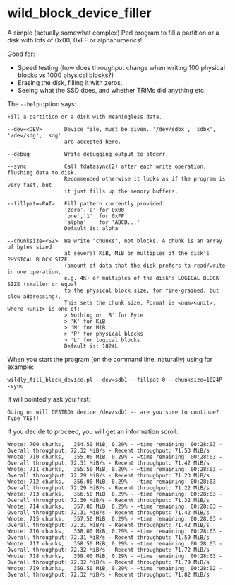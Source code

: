 # wild_block_device_filler

A simple (actually somewhat complex) Perl program to fill a partition or a disk with lots of 0x00, 0xFF or alphanumerics!

Good for:

   * Speed testing (how does throughput change when writing 100 physical blocks vs 1000 physical blocks?)
   * Erasing the disk, filling it with zeros.
   * Seeing what the SSD does, and whether TRIMs did anything etc.

The `--help` option says:

    Fill a partition or a disk with meaningless data.

    --dev=<DEV>       Device file, must be given. '/dev/sdbx', 'sdbx', '/dev/sdg', 'sdg'
                      are accepted here.

    --debug           Write debugging output to stderr.

    --sync            Call fdatasync(2) after each write operation, flushing data to disk. 
                      Recommended otherwise it looks as if the program is very fast, but
                      it just fills up the memory buffers.

    --fillpat=<PAT>   Fill pattern currently provided:: 
                      'zero','0' for 0x00
                      'one','1'  for 0xFF
                      'alpha'    for 'ABCD...'
                      Default is: alpha

    --chunksize=<SZ>  We write "chunks", not blocks. A chunk is an array of bytes sized 
                      at several KiB, MiB or multiples of the disk's PHYSICAL BLOCK SIZE
                      (amount of data that the disk prefers to read/write in one operation,
                      e.g. 4K) or multiples of the disk's LOGICAL BLOCK SIZE (smaller or equal
                      to the physical block size, for fine-grained, but slow addressing).
                      This sets the chunk size. Format is <num><unit>, where <unit> is one of:
                      > Nothing or 'B' for Byte
                      > 'K' for KiB
                      > 'M' for MiB
                      > 'P' for physical blocks
                      > 'L' for logical blocks
                      Default is: 1024L

When you start the program (on the command line, naturally) using for example:

    wildly_fill_block_device.pl --dev=sdb1 --fillpat 0 --chunksize=1024P --sync
   
It will pointedly ask you first:

    Going on will DESTROY device /dev/sdb1 -- are you sure to continue? Type YES!!

If you decide to proceed, you will get an information scroll:

    Wrote: 709 chunks,   354.50 MiB, 0.29% - ~time remaining: 00:28:03 - Overall throughput: 72.32 MiB/s - Recent throughput: 71.53 MiB/s
    Wrote: 710 chunks,   355.00 MiB, 0.29% - ~time remaining: 00:28:03 - Overall throughput: 72.31 MiB/s - Recent throughput: 71.42 MiB/s
    Wrote: 711 chunks,   355.50 MiB, 0.29% - ~time remaining: 00:28:03 - Overall throughput: 72.29 MiB/s - Recent throughput: 71.23 MiB/s
    Wrote: 712 chunks,   356.00 MiB, 0.29% - ~time remaining: 00:28:03 - Overall throughput: 72.29 MiB/s - Recent throughput: 71.22 MiB/s
    Wrote: 713 chunks,   356.50 MiB, 0.29% - ~time remaining: 00:28:03 - Overall throughput: 72.30 MiB/s - Recent throughput: 71.32 MiB/s
    Wrote: 714 chunks,   357.00 MiB, 0.29% - ~time remaining: 00:28:03 - Overall throughput: 72.31 MiB/s - Recent throughput: 71.42 MiB/s
    Wrote: 715 chunks,   357.50 MiB, 0.29% - ~time remaining: 00:28:03 - Overall throughput: 72.31 MiB/s - Recent throughput: 71.42 MiB/s
    Wrote: 716 chunks,   358.00 MiB, 0.29% - ~time remaining: 00:28:03 - Overall throughput: 72.31 MiB/s - Recent throughput: 71.59 MiB/s
    Wrote: 717 chunks,   358.50 MiB, 0.29% - ~time remaining: 00:28:03 - Overall throughput: 72.32 MiB/s - Recent throughput: 71.72 MiB/s
    Wrote: 718 chunks,   359.00 MiB, 0.29% - ~time remaining: 00:28:03 - Overall throughput: 72.32 MiB/s - Recent throughput: 71.79 MiB/s
    Wrote: 719 chunks,   359.50 MiB, 0.29% - ~time remaining: 00:28:02 - Overall throughput: 72.32 MiB/s - Recent throughput: 71.82 MiB/s
